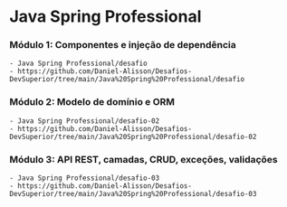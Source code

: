 # Java Spring Professional

### Módulo 1: Componentes e injeção de dependência
    - Java Spring Professional/desafio
    - https://github.com/Daniel-Alisson/Desafios-DevSuperior/tree/main/Java%20Spring%20Professional/desafio
    
### Módulo 2: Modelo de domínio e ORM
    - Java Spring Professional/desafio-02
    - https://github.com/Daniel-Alisson/Desafios-DevSuperior/tree/main/Java%20Spring%20Professional/desafio-02

### Módulo 3: API REST, camadas, CRUD, exceções, validações
    - Java Spring Professional/desafio-03
    - https://github.com/Daniel-Alisson/Desafios-DevSuperior/tree/main/Java%20Spring%20Professional/desafio-03
